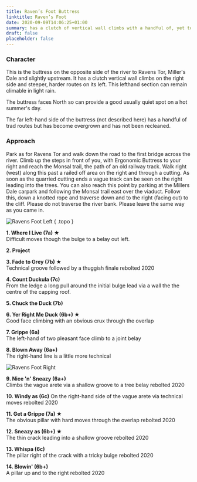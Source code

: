 ```yaml
---
title: Raven’s Foot Buttress 
linktitle: Raven’s Foot
date: 2020-09-09T14:06:25+01:00
summary: has a clutch of vertical wall climbs with a handful of, yet to be re-equipped routes on its left.
draft: false
placeholder: false
---
```



### Character

This is the buttress on the opposite side of the river to Ravens Tor, Miller's Dale and slightly upstream. It has a clutch vertical wall climbs on the right side and steeper, harder routes on its left. This lefthand section can remain climable in light rain.


The buttress faces North so can provide a good usually quiet spot on a hot summer's day.


The far left-hand side of the buttress (not described here) has a handful of trad routes but has become overgrown and has not been recleaned.



### Approach

Park as for Ravens Tor and walk down the road to the first bridge across the river. Climb up the steps in front of you, with Ergonomic Buttress to your right and reach the Monsal trail, the path of an old railway track. Walk right (west) along this past a railed off area on the right and through a cutting. As soon as the quarried cutting ends a vague track can be seen on the right leading into the trees. You can also reach this point by parking at the Millers Dale carpark and following the Monsal trail east over the viaduct. Follow this, down a knotted rope and traverse down and to the right (facing out) to the cliff. Please do not traverse the river bank. Please leave the same way as you came in.


![Ravens Foot Left](/img/peak/millers-dale/ravens-foot-lh.jpg)
{ .topo }

**1. Where I Live (7a) &starf;**  
Difficult moves though the bulge to a belay out left.

**2. Project**

**3. Fade to Grey (7b) &starf;**  
Technical groove followed by a thuggish finale <span class="new">rebolted 2020</span>

**4. Count Duckula (7c)**  
From the ledge a long pull around the initial bulge lead via a wall the the centre of the capping roof.

**5. Chuck the Duck (7b)**

**6. Yer Right Me Duck (6b+) &starf;**  
Good face climbing with an obvious crux through the overlap

**7. Grippe (6a)**  
The left-hand of two pleasant face climb to a joint belay

**8. Blown Away (6a+)**  
The right-hand line is a little more technical


![Ravens Foot Right](/img/peak/millers-dale/ravens-foot-rh.jpg)

**9. Nice 'n' Sneazy (6a+)**  
Climbs the vague arete via a shallow groove to a tree belay <span class="new">rebolted 2020</span>

**10. Windy as (6c)** 
On the right-hand side of the vague arete via technical moves <span class="new">rebolted 2020</span>

**11. Get a Grippe (7a) &starf;**  
The obvious pillar with hard moves through the overlap <span class="new">rebolted 2020</span>

**12. Sneazy as (6b+) &starf;**  
The thin crack leading into a shallow groove <span class="new">rebolted 2020</span>

**13. Whispa (6c)**  
The pillar right of the crack with a tricky bulge <span class="new">rebolted 2020</span>

**14. Blowin' (6b+)**  
A pillar up and to the right <span class="new">rebolted 2020</span>



